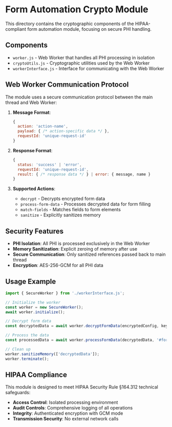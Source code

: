 # Form Automation Crypto Module

This directory contains the cryptographic components of the HIPAA-compliant form automation module, focusing on secure PHI handling.

## Components

- `worker.js` - Web Worker that handles all PHI processing in isolation
- `cryptoUtils.js` - Cryptographic utilities used by the Web Worker
- `workerInterface.js` - Interface for communicating with the Web Worker

## Web Worker Communication Protocol

The module uses a secure communication protocol between the main thread and Web Worker:

1. **Message Format**:
   ```javascript
   {
     action: 'action-name',
     payload: { /* action-specific data */ },
     requestId: 'unique-request-id'
   }
   ```

2. **Response Format**:
   ```javascript
   {
     status: 'success' | 'error',
     requestId: 'unique-request-id',
     result: { /* response data */ } | error: { message, name }
   }
   ```

3. **Supported Actions**:
   - `decrypt` - Decrypts encrypted form data
   - `process-form-data` - Processes decrypted data for form filling
   - `match-fields` - Matches fields to form elements
   - `sanitize` - Explicitly sanitizes memory

## Security Features

- **PHI Isolation**: All PHI is processed exclusively in the Web Worker
- **Memory Sanitization**: Explicit zeroing of memory after use
- **Secure Communication**: Only sanitized references passed back to main thread
- **Encryption**: AES-256-GCM for all PHI data

## Usage Example

```javascript
import { SecureWorker } from './workerInterface.js';

// Initialize the worker
const worker = new SecureWorker();
await worker.initialize();

// Decrypt form data
const decryptedData = await worker.decryptFormData(encryptedConfig, key);

// Process the data
const processedData = await worker.processFormData(decryptedData, '#form');

// Clean up
worker.sanitizeMemory(['decryptedData']);
worker.terminate();
```

## HIPAA Compliance

This module is designed to meet HIPAA Security Rule §164.312 technical safeguards:

- **Access Control**: Isolated processing environment
- **Audit Controls**: Comprehensive logging of all operations
- **Integrity**: Authenticated encryption with GCM mode
- **Transmission Security**: No external network calls
